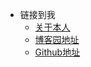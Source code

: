 <!-- _navbar.md -->

* 链接到我  
  * [关于本人](https://mp.weixin.qq.com/s/dCyKG6n6l5ICTl24dKNqbw) 
  * [博客园地址](https://www.cnblogs.com/SocialistYouth/)
  * [Github地址](https://github.com/Cris-Cui/)
